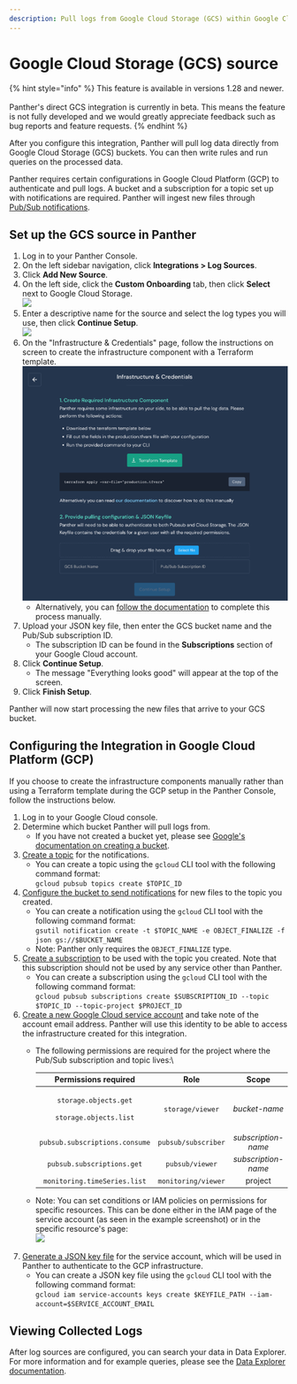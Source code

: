```yaml
---
description: Pull logs from Google Cloud Storage (GCS) within Google Cloud Platform (GCP).
---
```


# Google Cloud Storage (GCS) source

{% hint style="info" %}
This feature is available in versions 1.28 and newer.\
\
Panther's direct GCS integration is currently in beta. This means the feature is not fully developed and we would greatly appreciate feedback such as bug reports and feature requests.
{% endhint %}

After you configure this integration, Panther will pull log data directly from Google Cloud Storage (GCS) buckets. You can then write rules and run queries on the processed data.

Panther requires certain configurations in Google Cloud Platform (GCP) to authenticate and pull logs. A bucket and a subscription for a topic set up with notifications are required. Panther will ingest new files through [Pub/Sub notifications](https://cloud.google.com/pubsub).&#x20;

## Set up the GCS source in Panther

1. Log in to your Panther Console.
2. On the left sidebar navigation, click **Integrations > Log Sources**.
3. Click **Add New Source**.
4. On the left side, click the **Custom Onboarding** tab, then click **Select** next to Google Cloud Storage.\
   ![](<../../.gitbook/assets/Screen Shot 2022-01-26 at 11.48.04 AM.png>)
5. Enter a descriptive name for the source and select the log types you will use, then click **Continue Setup**.\
   ![](<../../.gitbook/assets/Screen Shot 2022-01-26 at 11.50.45 AM.png>)
6. On the "Infrastructure & Credentials" page, follow the instructions on screen to create the infrastructure component with a Terraform template.\
   ![](../../.gitbook/assets/terraform.png)
   * Alternatively, you can [follow the documentation](https://docs.panther.com/data-onboarding/data-transports/gcs#configuring-the-integration-in-google-cloud-platform-gcp) to complete this process manually.
7. Upload your JSON key file, then enter the GCS bucket name and the Pub/Sub subscription ID.
   * The subscription ID can be found in the **Subscriptions** section of your Google Cloud account.
8. Click **Continue Setup**.&#x20;
   * The message "Everything looks good" will appear at the top of the screen.&#x20;
9. Click **Finish Setup**.

Panther will now start processing the new files that arrive to your GCS bucket.

## Configuring the Integration in Google Cloud Platform (GCP)&#x20;

If you choose to create the infrastructure components manually rather than using a Terraform template during the GCP setup in the Panther Console, follow the instructions below.

1. Log in to your Google Cloud console.
2. Determine which bucket Panther will pull logs from.
   * If you have not created a bucket yet, please see [Google's documentation on creating a bucket](https://cloud.google.com/storage/docs/creating-buckets).
3. [Create a topic](https://cloud.google.com/pubsub/docs/admin#creating\_a\_topic) for the notifications.
   * You can create a topic using the `gcloud` CLI tool with the following command format: \
     `gcloud pubsub topics create $TOPIC_ID`
4. [Configure the bucket to send notifications](https://cloud.google.com/storage/docs/reporting-changes) for new files to the topic you created.&#x20;
   * You can create a notification using the `gcloud` CLI tool with the following command format:\
     `gsutil notification create -t $TOPIC_NAME -e OBJECT_FINALIZE -f json gs://$BUCKET_NAME`
   * Note: Panther only requires the `OBJECT_FINALIZE` type.
5. [Create a subscription](https://cloud.google.com/pubsub/docs/admin#pubsub\_create\_pull\_subscription-gcloud) to be used with the topic you created. Note that this subscription should not be used by any service other than Panther.
   * You can create a subscription using the `gcloud` CLI tool with the following command format:\
     `gcloud pubsub subscriptions create $SUBSCRIPTION_ID --topic $TOPIC_ID --topic-project $PROJECT_ID`
6. [Create a new Google Cloud service account](https://cloud.google.com/iam/docs/creating-managing-service-accounts) and take note of the account email address. Panther will use this identity to be able to access the infrastructure created for this integration.&#x20;
   *   The following permissions are required for the project where the Pub/Sub subscription and topic lives:\


       |                             **Permissions required**                            |       **Role**      |      **Scope**      |
       | :-----------------------------------------------------------------------------: | :-----------------: | :-----------------: |
       | <p><code>storage.objects.get</code></p><p><code>storage.objects.list</code></p> |   `storage/viewer`  |    _bucket-name_    |
       |                          `pubsub.subscriptions.consume`                         | `pubsub/subscriber` | _subscription-name_ |
       |                            `pubsub.subscriptions.get`                           |   `pubsub/viewer`   | _subscription-name_ |
       |                           `monitoring.timeSeries.list`                          | `monitoring/viewer` |       project       |
   * Note: You can set conditions or IAM policies on permissions for specific resources. This can be done either in the IAM page of the service account (as seen in the example screenshot) or in the specific resource's page:\
     ![](../../.gitbook/assets/gcp-grant-access.png)
7. [Generate a JSON key file](https://cloud.google.com/iam/docs/creating-managing-service-account-keys) for the service account, which will be used in Panther to authenticate to the GCP infrastructure.&#x20;
   * You can create a JSON key file using the `gcloud` CLI tool with the following command format: \
     `gcloud iam service-accounts keys create $KEYFILE_PATH --iam-account=$SERVICE_ACCOUNT_EMAIL`

## Viewing Collected Logs

After log sources are configured, you can search your data in Data Explorer. For more information and for example queries, please see the [Data Explorer documentation](https://docs.runpanther.io/data-analytics/data-explorer).

